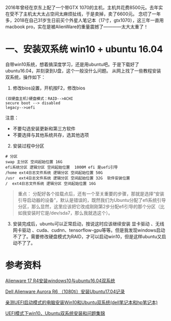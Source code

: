 

2016年曾经在京东上配了一个带GTX 1070的主机，主机共花费8500元。去年实在受不了主机太大太占空间太麻烦扯线，于是卖掉，卖了6600元。
念叨了一年多，2018在自己31岁生日前买个外星人笔记本（17寸，gtx1070），这三年一直用macbook pro，实在是被AlienWare的重量震撼了————太大太重了！

# 一、安装双系统 win10 + ubuntu 16.04
自带win10系统，想着搞深度学习，还是用ubuntu吧。于是下载好了ubuntu16.04，并刻录到U盘，这个一般没什么问题。
从网上找了一些教程安装 双系统，操作如下：
1. 修改bios设置，开机按F2，修改bios
```
(双硬盘主机)硬盘模式：RAID-->ACHI
secure boot --> disabled
legacy-->uefi 
```

注意：
* 不要勾选安装更新和第三方软件
* 不要选择与其他系统共存，选其他选项

2. 安装过程中分区
```
# 分区
swap 主分区 空间起始位置 16G
efi系统分区 逻辑分区 空间起始位置  1000M efi 是uefi引导 
/home ext4日志文件系统 逻辑分区 空间起始位置 50G
/usr  ext4日志文件系统 逻辑分区 空间起始位置 32G  软件安装位置
/  ext4日志文件系统 逻辑分区 空间起始位置 16G
```
> 重点：
分配好各个挂载点后，还有一个至关重要的步骤，那就是选择“安装引导启动器的设备”，默认是错误的，既然我们为Ubuntu分配了efi系统引导分区，那么显然，这里应该把它改成刚刚第2步分配efi引导的那个分区（比如我安装时它是/dev/sda7，那么我就选这个）。

3. 安装完成后，ubuntu可以正常启动，按说这时应该继续安装 显卡驱动 、无线网卡驱动 、cuda、cudnn、tensorflow-gpu等等。但是我发现windows启动不了了。需要修改硬盘模式为RAID，才可以启动win10，但是这样ubuntu又启动不了了。

# 参考资料
[Alienware 17 R4安装windows10与ubuntu16.04双系统](https://blog.csdn.net/xiaohu50/article/details/78514564)

[Dell Alienware Aurora R6 （1080ti）安装Ubuntu17.04记录](https://blog.csdn.net/qq_17550379/article/details/78546850)


[亲测UEFI启动模式的电脑安装Win10和Ubuntu双系统(dell笔记本和hp笔记本)](https://blog.csdn.net/SeekN/article/details/69808288)

[UEFI模式下win10、Ubuntu双系统安装和问题集锦](https://blog.csdn.net/fangjin_kl/article/details/78676948)
